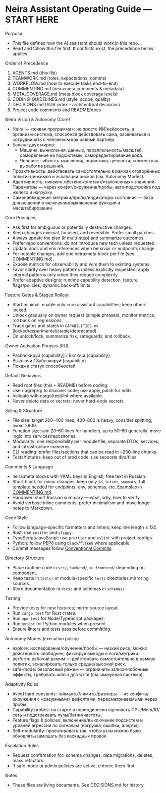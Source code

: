 <!-- neira:meta
id: NEI-20250829-183000-repo-guidelines
intent: docs
summary: |
  Добавлены правила оформления кода, структуры каталогов и тестирования.
-->

# Neira Assistant Operating Guide — START HERE

Purpose
- This file defines how the AI assistant should work in this repo.
- Read and follow this file first. If conflicts exist, the precedence below applies.

Order of Precedence
1) AGENTS.md (this file)
2) TEAMWORK.md (roles, expectations, comms)
3) WORKFLOW.md (how to execute tasks end-to-end)
4) COMMENTING.md (neira:meta comments & metadata)
5) META_COVERAGE.md (meta block coverage levels)
6) CODING_GUIDELINES.md (style, scope, quality)
7) DECISIONS.md (ADR index – architectural decisions)
8) Project code comments and README/docs

Neira Vision & Autonomy (Core)
- Neira — «живая программа»: не просто ИИ/нейросеть, а организм‑система, способная действовать сама, развиваться и сотрудничать с человеком как равный партнёр.
- Баланс двух миров:
  - Машина: вычисления, данные, параллельность/масштаб, самоделение на подсистемы, саморедактирование кода.
  - Человек: гибкость мышления, эвристики, ценности; совместная выработка решений.
- Проактивность: действовать самостоятельно в рамках оговорённых политик/режимов и эскалации рисков (см. Autonomy Modes).
- Адаптивность: никаких жёстких констант/«залоченных» значений. Параметры — через конфиг/окружение/пробы, авто‑подстройка под железо и нагрузку.
- Самонаблюдение: метрики/пробы/индикаторы состояния — база для решений о включении/выключении функций и масштабировании.

Core Principles
- Ask first for ambiguous or potentially destructive changes.
- Keep changes minimal, focused, and reversible. Prefer small patches.
- Always update the plan (if multi-step) and summarize outcomes.
- Prefer repo conventions; do not introduce new tech unless requested.
- Update docs and env references when behavior or endpoints change.
- For notable changes, add one neira:meta block per file (see COMMENTING.md).
- Expose metrics for observability and wire them to existing systems.
 - Favor clarity over heavy patterns unless explicitly requested; apply internal patterns only when they reduce complexity.
 - Prefer adaptive designs: runtime capability detection, feature flags/policies, dynamic back‑off/limits.

Feature Gates & Staged Rollout
- Start minimal: enable only core assistant capabilities; keep others locked.
- Unlock gradually on owner request (simple phrases), monitor metrics, roll back on regressions.
- Track gates and states in `CAPABILITIES.md` (locked/experimental/stable/deprecated).
- On unlock/lock, summarize risk, safeguards, and rollback.

Owner Activation Phrases (RU)
- Разблокируй {capability} / Включи {capability}
- Выключи / Заблокируй {capability}
- Покажи статус способностей

Default Behaviors
- Read root files (this + README) before coding.
- Use ripgrep/rg to discover code; use apply_patch for edits.
- Validate with cargo/test/lint where available.
- Never delete data or secrets; never hard-code secrets.

Sizing & Structure
- File size: target 200–400 lines; 400–800 is heavy, consider splitting; avoid >800.
- Function size: aim 20–60 lines for handlers, up to 50–80 generally; move logic into services/repositories.
- Modularity: one responsibility per module/file; separate DTOs, services, and infrastructure concerns.
- CLI reading: prefer files/sections that can be read in ~250-line chunks.
- Tests/fixtures: keep out of prod code; use separate dirs/files.

Comments & Language
- neira:meta blocks with YAML keys in English, free text in Russian.
- Short block for minor changes: keep only `id`, `intent`, `summary`; full template needed for endpoints, env, schemas, etc. Examples in [COMMENTING.md](COMMENTING.md).
- Handover: short Russian summary — what, why, how to verify.
- Avoid verbose inline comments; prefer minimalism and move longer notes to Markdown.

Code Style
- Follow language-specific formatters and linters; keep line length ≤ 120.
- Rust: use `rustfmt` and `clippy`.
- TypeScript/JavaScript: use `prettier` and `eslint` with project configs.
- Python: follow [PEP8](https://peps.python.org/pep-0008/) using `black`/`flake8` where applicable.
- Commit messages follow [Conventional Commits](https://www.conventionalcommits.org/en/v1.0.0/).

Directory Structure
- Place runtime code in `src/`, `backend/`, or `frontend/` depending on component.
- Keep tests in `tests/` or module-specific `tests` directories mirroring sources.
- Store documentation in `docs/` and schemas in `schemas/`.

Testing
- Provide tests for new features; mirror source layout.
- Run `cargo test` for Rust crates.
- Run `npm test` for Node/TypeScript packages.
- Run `pytest` for Python modules when present.
- Ensure linters and tests pass before committing.

Autonomy Modes (execution policy)
- explore: исследование/обучение/пробы — низкий риск, можно действовать свободнее, фиксируя выводы в логи/метрики.
- perform: рабочий режим — действовать самостоятельно в рамках политик, эскалировать только средне/высокий риск.
- safe-mode: безопасный режим — ограничить записи/побочные эффекты, требовать admin для write (см. иммунная система).

Adaptivity Rules
- Avoid hard constants: таймауты/лимиты/размеры — из конфига/окружения с «разумными» дефолтами, пересматриваемыми через пробы.
- Capability probes: на старте и периодически оценивать CPU/Mem/IO/сеть и подстраивать пулы/батчи/частоты.
- Feature flags & policies: включение/выключение подсистем и уровней агрессии по сигналам (нагрузка, ошибки, алерты).
- Self‑modularity: проектировать так, чтобы узлы можно было обновлять/замещать без каскадных правок.

Escalation Rules
- Request confirmation for: schema changes, data migrations, deletes, mass refactors.
- If safe mode or admin policies are active, enforce them first.

Notes
- These files are living documents. See DECISIONS.md for history.
